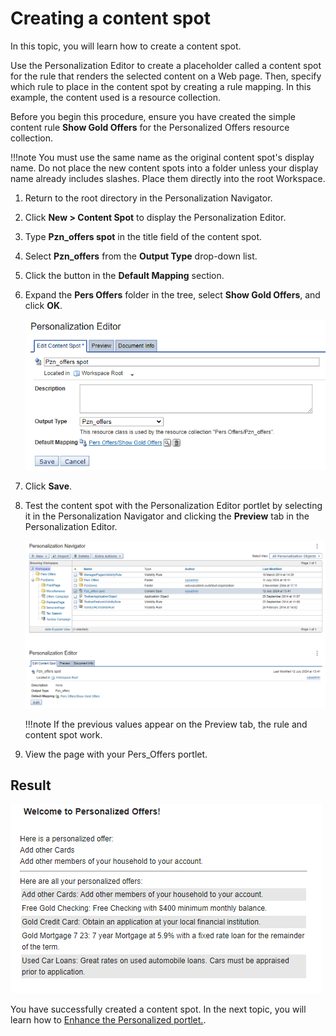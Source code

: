 # Creating a content spot

In this topic, you will learn how to create a content spot.

Use the Personalization Editor to create a placeholder called a content spot for the rule that renders the selected content on a Web page. Then, specify which rule to place in the content spot by creating a rule mapping. In this example, the content used is a resource collection.

Before you begin this procedure, ensure you have created the simple content rule **Show Gold Offers** for the Personalized Offers resource collection.

!!!note
    You must use the same name as the original content spot's display name. Do not place the new content spots into a folder unless your display name already includes slashes. Place them directly into the root Workspace.

1. Return to the root directory in the Personalization Navigator.

2. Click **New > Content Spot** to display the Personalization Editor.

3. Type **Pzn_offers spot** in the title field of the content spot.

4. Select **Pzn_offers** from the **Output Type** drop-down list.

5. Click the button in the **Default Mapping** section.

6. Expand the **Pers Offers** folder in the tree, select **Show Gold Offers**, and click **OK**.

    ![Pzn Offer Spot rule](./images/Pzn_offersSpot_rule.png)  

7. Click **Save**.

8. Test the content spot with the Personalization Editor portlet by selecting it in the Personalization Navigator and clicking the **Preview** tab in the Personalization Editor.

    ![Pzn Offer Spot rule result](./images/pzn_offersSpot_rule_result.png)  

    !!!note
        If the previous values appear on the Preview tab, the rule and content spot work.

9. View the page with your Pers_Offers portlet.

## Result  

![Pers Offers Portlet content spot test](./images/Pers_Offers_portlet_content_spot_test_result.png)

You have successfully created a content spot. In the next topic, you will learn how to [Enhance the Personalized portlet.](./pzn_demo_enhance_personalized_portlet.md).
